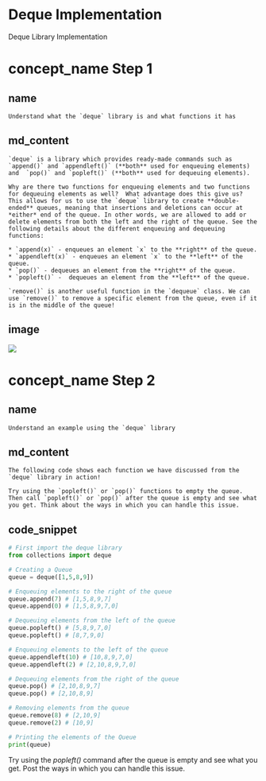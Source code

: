 # Deque Implementation

Deque Library Implementation

# concept_name Step 1

## name

```
Understand what the `deque` library is and what functions it has
```

## md_content

```
`deque` is a library which provides ready-made commands such as `append()` and `appendleft()` (**both** used for enqueuing elements) and  `pop()` and `popleft()` (**both** used for dequeuing elements). 

Why are there two functions for enqueuing elements and two functions for dequeuing elements as well?  What advantage does this give us? This allows for us to use the `deque` library to create **double-ended** queues, meaning that insertions and deletions can occur at *either* end of the queue. In other words, we are allowed to add or delete elements from both the left and the right of the queue. See the following details about the different enqueuing and dequeuing functions:

* `append(x)` - enqueues an element `x` to the **right** of the queue.
* `appendleft(x)` - enqueues an element `x` to the **left** of the queue.
* `pop()` - dequeues an element from the **right** of the queue.
* `popleft()` -  dequeues an element from the **left** of the queue.

`remove()` is another useful function in the `dequeue` class. We can use `remove()` to remove a specific element from the queue, even if it is in the middle of the queue!
```

## image

<img src = "https://s3.amazonaws.com/stackabuse/media/stacks-and-queues-in-python-2.jpg">

# concept_name Step 2

## name

```
Understand an example using the `deque` library
```

## md_content

```
The following code shows each function we have discussed from the `deque` library in action!

Try using the `popleft()` or `pop()` functions to empty the queue. Then call `popleft()` or `pop()` after the queue is empty and see what you get. Think about the ways in which you can handle this issue.
```

## code_snippet

```python
# First import the deque library
from collections import deque

# Creating a Queue
queue = deque([1,5,8,9])

# Enqueuing elements to the right of the queue
queue.append(7) # [1,5,8,9,7]
queue.append(0) # [1,5,8,9,7,0]

# Dequeuing elements from the left of the queue
queue.popleft() # [5,8,9,7,0]
queue.popleft() # [8,7,9,0]

# Enqueuing elements to the left of the queue
queue.appendleft(10) # [10,8,9,7,0]
queue.appendleft(2) # [2,10,8,9,7,0]

# Dequeuing elements from the right of the queue
queue.pop() # [2,10,8,9,7]
queue.pop() # [2,10,8,9]

# Removing elements from the queue
queue.remove(8) # [2,10,9]
queue.remove(2) # [10,9]

# Printing the elements of the Queue
print(queue)
```

Try using the *popleft()* command after the queue is empty and see what you get. Post the ways in which you can handle this issue.
